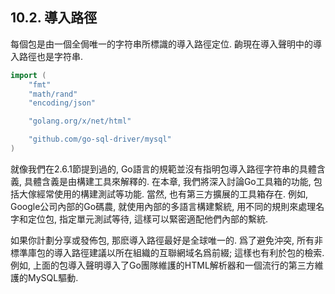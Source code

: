 ## 10.2. 導入路徑

每個包是由一個全侷唯一的字符串所標識的導入路徑定位.
齣現在導入聲明中的導入路徑也是字符串.

```Go
import (
	"fmt"
	"math/rand"
	"encoding/json"

	"golang.org/x/net/html"

	"github.com/go-sql-driver/mysql"
)
```

就像我們在2.6.1節提到過的, Go語言的規範並沒有指明包導入路徑字符串的具體含義, 具體含義是由構建工具來解釋的. 在本章, 我們將深入討論Go工具箱的功能, 包括大傢經常使用的構建測試等功能. 當然, 也有第三方擴展的工具箱存在. 例如, Google公司內部的Go碼農, 就使用內部的多語言構建繫統, 用不同的規則來處理名字和定位包, 指定單元測試等待, 這樣可以緊密適配他們內部的繫統.

如果你計劃分享或發佈包, 那麽導入路徑最好是全球唯一的. 爲了避免沖突, 所有非標準庫包的導入路徑建議以所在組織的互聯網域名爲前綴; 這樣也有利於包的檢索. 例如, 上面的包導入聲明導入了Go團隊維護的HTML解析器和一個流行的第三方維護的MySQL驅動.

